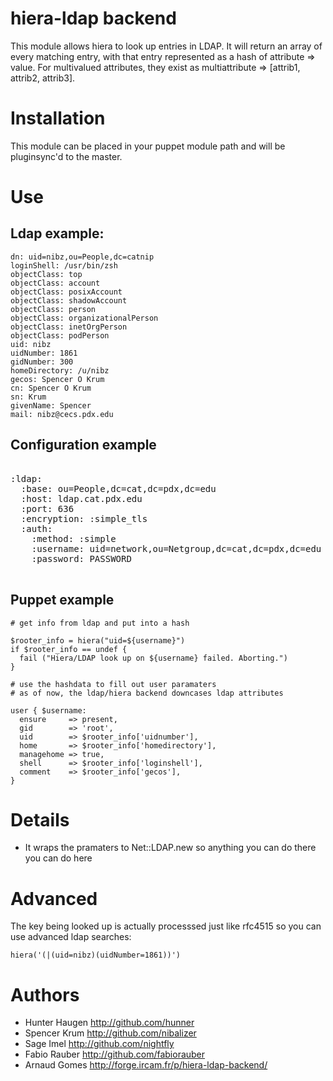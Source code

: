 # hiera-ldap backend

This module allows hiera to look up entries in LDAP. It will return an array of every matching entry, with that entry represented as a hash of attribute => value. For multivalued attributes, they exist as multiattribute => [attrib1, attrib2, attrib3].

# Installation

This module can be placed in your puppet module path and will be pluginsync'd to the master.

# Use

## Ldap example:

    dn: uid=nibz,ou=People,dc=catnip
    loginShell: /usr/bin/zsh
    objectClass: top
    objectClass: account
    objectClass: posixAccount
    objectClass: shadowAccount
    objectClass: person
    objectClass: organizationalPerson
    objectClass: inetOrgPerson
    objectClass: podPerson
    uid: nibz
    uidNumber: 1861
    gidNumber: 300
    homeDirectory: /u/nibz
    gecos: Spencer O Krum
    cn: Spencer O Krum
    sn: Krum
    givenName: Spencer
    mail: nibz@cecs.pdx.edu


## Configuration example
<pre>

:ldap:
  :base: ou=People,dc=cat,dc=pdx,dc=edu
  :host: ldap.cat.pdx.edu
  :port: 636
  :encryption: :simple_tls
  :auth:
    :method: :simple
    :username: uid=network,ou=Netgroup,dc=cat,dc=pdx,dc=edu
    :password: PASSWORD

</pre>

## Puppet example


    # get info from ldap and put into a hash

    $rooter_info = hiera("uid=${username}")
    if $rooter_info == undef {
      fail ("Hiera/LDAP look up on ${username} failed. Aborting.")
    }

    # use the hashdata to fill out user paramaters
    # as of now, the ldap/hiera backend downcases ldap attributes

    user { $username:
      ensure     => present,
      gid        => 'root',
      uid        => $rooter_info['uidnumber'],
      home       => $rooter_info['homedirectory'],
      managehome => true,
      shell      => $rooter_info['loginshell'],
      comment    => $rooter_info['gecos'],
    }

# Details

- It wraps the pramaters to Net::LDAP.new so anything you can do there you can do here


# Advanced

The key being looked up is actually processsed just like rfc4515 so you can use advanced ldap searches:

    hiera('(|(uid=nibz)(uidNumber=1861))')

# Authors

  - Hunter Haugen    http://github.com/hunner
  - Spencer Krum     http://github.com/nibalizer
  - Sage Imel        http://github.com/nightfly
  - Fabio Rauber     http://github.com/fabiorauber
  - Arnaud Gomes     http://forge.ircam.fr/p/hiera-ldap-backend/
